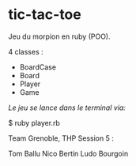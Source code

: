 # tic-tac-toe

Jeu du morpion en ruby (POO).

4 classes :

+ BoardCase
+ Board
+ Player
+ Game

*Le jeu se lance dans le terminal via:*

$ ruby player.rb

Team Grenoble, THP Session 5 :

Tom Ballu
Nico Bertin
Ludo Bourgoin
